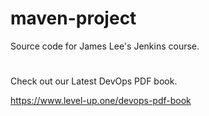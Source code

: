 # maven-project
Source code for James Lee's Jenkins course.
#
Check out our Latest DevOps PDF book.

https://www.level-up.one/devops-pdf-book
